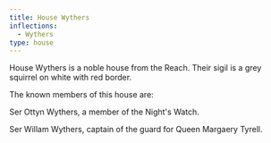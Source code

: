 ```yaml
---
title: House Wythers
inflections:
  - Wythers
type: house
---
```


 House Wythers is a noble house from the Reach. Their sigil is a grey squirrel on white with red border.

The known members of this house are:

Ser Ottyn Wythers, a member of the Night's Watch.

Ser Willam Wythers, captain of the guard for Queen Margaery Tyrell.


